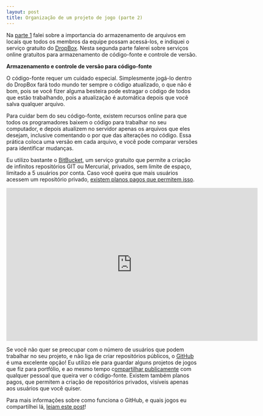 ```yaml
---
layout: post
title: Organização de um projeto de jogo (parte 2)
---
```


Na [parte 1](http://gamedeveloper.com.br/blog/2012/06/04/organizacao-projeto-jogo-parte-1/ "Organização de projeto de jogo - parte 1") falei sobre a importancia do armazenamento de arquivos em locais que todos os membros da equipe possam acessá-los, e indiquei o serviço gratuito do [DropBox](http://dropbox.com "DropBox"). Nesta segunda parte falerei sobre serviços online gratuitos para armazenamento de código-fonte e controle de versão.

**Armazenamento e controle de versão para código-fonte**

O código-fonte requer um cuidado especial. Simplesmente jogá-lo dentro do DropBox fará todo mundo ter sempre o código atualizado, o que não é bom, pois se você fizer alguma besteira pode estragar o código de todos que estão trabalhando, pois a atualização é automática depois que você salva qualquer arquivo.

Para cuidar bem do seu código-fonte, existem recursos online para que todos os programadores baixem o código para trabalhar no seu computador, e depois atualizem no servidor apenas os arquivos que eles desejam, inclusive comentando o por que das alterações no código. Essa prática coloca uma versão em cada arquivo, e você pode comparar versões para identificar mudanças.

Eu utilizo bastante o [BitBucket](http://bitbucket.org "BitBucket"), um serviço gratuito que permite a criação de infinitos repositórios GIT ou Mercurial, privados, sem limite de espaço, limitado a 5 usuários por conta. Caso você queira que mais usuários acessem um repositório privado, [existem planos pagos que permitem isso](https://bitbucket.org/plans "Bitbucket").

<span class="embed-youtube" style="text-align:center; display: block;"><iframe allowfullscreen="true" class="youtube-player" frameborder="0" height="402" src="http://www.youtube.com/embed/dYBjVTMUQY0?version=3&rel=1&fs=1&autohide=2&showsearch=0&showinfo=1&iv_load_policy=1&wmode=transparent" type="text/html" width="660"></iframe></span>

Se você não quer se preocupar com o número de usuários que podem trabalhar no seu projeto, e não liga de criar repositórios públicos, o [GitHub](http://github.com "GitHub") é uma excelente opção! Eu utilizo ele para guardar alguns projetos de jogos que fiz para portfólio, e ao mesmo tempo c[ompartilhar publicamente](https://github.com/cicanci "GitHub") com qualquer pessoal que queira ver o código-fonte. Existem também planos pagos, que permitem a criação de repositórios privados, visíveis apenas aos usuários que você quiser.

Para mais informações sobre como funciona o GitHub, e quais jogos eu compartilhei lá, [leiam este post](http://gamedeveloper.com.br/blog/2012/03/28/codigo-fonte-de-jogos-no-github/ "Meus jogos no GitHub")!

